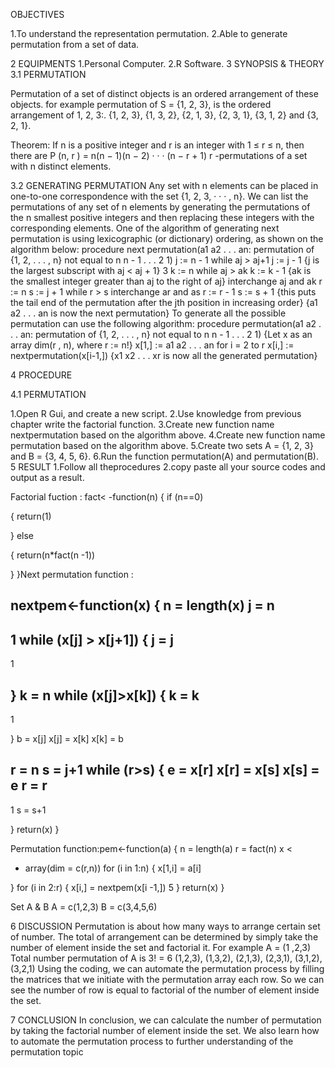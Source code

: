  OBJECTIVES 


1.To understand the representation permutation. 
2.Able to generate permutation from a set of data.

2 EQUIPMENTS
1.Personal Computer.
2.R Software.
3 SYNOPSIS & THEORY
3.1 PERMUTATION

Permutation of a set of distinct objects is an ordered arrangement of these objects. 
for example permutation of S = {1, 2, 3}, is the ordered arrangement of 1, 2, 3:.
{1, 2, 3}, {1, 3, 2}, {2, 1, 3}, {2, 3, 1}, {3, 1, 2} and {3, 2, 1}.

Theorem:
If n is a positive integer and r is an integer with 1 ≤ r ≤ n, then there are
P (n, r ) = n(n − 1)(n − 2) · · · (n − r + 1)
r -permutations of a set with n distinct elements.


3.2 GENERATING PERMUTATION
Any set with n elements can be placed in one-to-one correspondence with the set {1, 2, 3, · · · , n}. 
We can list the permutations of any set of n elements by generating the permutations of the n 
smallest positive integers and then replacing these integers with the corresponding elements.
One of the algorithm of generating next permutation is using lexicographic (or dictionary) 
ordering, as shown on the algorithm below:
procedure next permutation(a1 a2 . . . an: permutation of
{1, 2, . . . , n} not equal to n n - 1 . . . 2 1) 
j := n - 1
while aj > aj+1 
j := j - 1
{j is the largest subscript with aj < aj + 1}
3
k := n
while aj > ak
k := k - 1
{ak is the smallest integer greater than aj to the right of aj} 
interchange aj and ak
r := n
s := j + 1
while r > s
interchange ar and as 
r := r - 1
s := s + 1
{this puts the tail end of the permutation after the jth position in increasing order}
{a1 a2 . . . an is now the next permutation}
To generate all the possible permutation can use the following algorithm:
procedure permutation(a1 a2 . . . an: permutation of
{1, 2, . . . , n} not equal to n n - 1 . . . 2 1)
{Let x as an array dim(r , n), where r := n!} 
x[1,] := a1 a2 . . . an
for i = 2 to r
x[i,] := nextpermutation(x[i-1,])
{x1 x2 . . . xr is now all the generated permutation}


4 PROCEDURE

4.1 PERMUTATION

1.Open R Gui, and create a new script.
2.Use knowledge from previous chapter write the factorial function.
3.Create new function name nextpermutation based on the algorithm above. 
4.Create new function name permutation based on the algorithm above.
5.Create two sets A = {1, 2, 3} and B = {3, 4, 5, 6}.
6.Run the function permutation(A) and permutation(B).
5 RESULT
1.Follow all theprocedures
2.copy paste all your source codes and output as a result.




Factorial fuction
: 
fact<
-function(n)
{ 
 if (n==0)
 
{
 return(1)
 
}
 else
 
{
 return(n*fact(n
-1))
 
}
}Next permutation function
:



nextpem<-function(x)
{
 n = length(x)
 j = n
-
1
 while (x[j] > x[j+1]) {
 j = j
-
1
 
}
 k = n
 while (x[j]>x[k]) {
 k = k
-
1
 
}
 b = x[j]
 x[j] = x[k]
 x[k] = b
 
 r = n
 s = j+1
 while (r>s) {
 e = x[r]
 x[r] = x[s]
 x[s] = e
 r = r
-
1
 s = s+1
 
}
 return(x) }
 
 
 
 
Permutation function:pem<-function(a)
{
 n = length(a)
 r = fact(n)
 x <
- array(dim = c(r,n))
 for (i in 1:n) {
 x[1,i] = a[i]
 
}
 for (i in 2:r) {
 x[i,] = nextpem(x[i
-1,])
5
 }
 return(x)
}


Set A & B
A = c(1,2,3)
B = c(3,4,5,6)




6 DISCUSSION
Permutation is about how many ways to arrange certain set of number. The total of 
arrangement can be determined by simply take the number of element inside the set and factorial 
it. For example
A = (1 ,2,3)
Total number permutation of A is 3! = 6
(1,2,3), (1,3,2), (2,1,3), (2,3,1), (3,1,2), (3,2,1)
Using the coding, we can automate the permutation process by filling the matrices that we initiate with 
the permutation array each row. So we can see the number of row is equal to factorial of the number of element 
inside the set.

7 CONCLUSION
In conclusion, we can calculate the number of permutation by taking the factorial number of element 
inside the set. We also learn how to automate the permutation process to further understanding of the 
permutation topic
